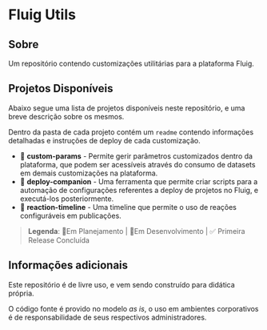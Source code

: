 # Fluig Utils

## Sobre

Um repositório contendo customizações utilitárias para a plataforma Fluig.

## Projetos Disponíveis

Abaixo segue uma lista de projetos disponíveis neste repositório, e uma breve descrição sobre os mesmos.

Dentro da pasta de cada projeto contém um `readme` contendo informações detalhadas e instruções de deploy de cada customização.

- 🚧 **custom-params** - Permite gerir parâmetros customizados dentro da plataforma, que podem ser acessíveis através do consumo de datasets em demais customizações na plataforma.
- 📃 **deploy-companion** - Uma ferramenta que permite criar scripts para a automação de configurações referentes a deploy de projetos no Fluig, e executá-los posteriormente.
- 📃 **reaction-timeline** - Uma timeline que permite o uso de reações configuráveis em publicações.

> **Legenda**: 📃Em Planejamento | 🚧Em Desenvolvimento | ✅ Primeira Release Concluída

## Informações adicionais

Este repositório é de livre uso, e vem sendo construído para didática própria.

O código fonte é provido no modelo _as is_, o uso em ambientes corporativos é de responsabilidade de seus respectivos administradores.
